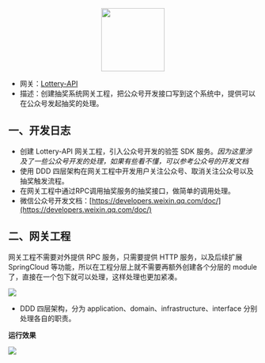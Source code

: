 <div align="center">
    <img src="/images/article/project/lottery/Part-4/1-00.png" width="128">
</div>

- 网关：[Lottery-API](https://gitcode.net/KnowledgePlanet/Lottery-API)
- 描述：创建抽奖系统网关工程，把公众号开发接口写到这个系统中，提供可以在公众号发起抽奖的处理。

## 一、开发日志

- 创建 Lottery-API 网关工程，引入公众号开发的验签 SDK 服务。*因为这里涉及了一些公众号开发的处理，如果有些看不懂，可以参考公众号的开发文档*
- 使用 DDD 四层架构在网关工程中开发用户关注公众号、取消关注公众号以及抽奖触发流程。
- 在网关工程中通过RPC调用抽奖服务的抽奖接口，做简单的调用处理。
- 微信公众号开发文档：[https://developers.weixin.qq.com/doc/](https://developers.weixin.qq.com/doc/)

## 二、网关工程

网关工程不需要对外提供 RPC 服务，只需要提供 HTTP 服务，以及后续扩展 SpringCloud 等功能，所以在工程分层上就不需要再额外创建各个分层的 module 了，直接在一个包下就可以处理，这样处理也更加紧凑。

![](/images/article/project/lottery/Part-4/1-01.png)

- DDD 四层架构，分为 application、domain、infrastructure、interface 分别处理各自的职责。

**运行效果**

![](/images/article/project/lottery/Part-4/1-03.png)